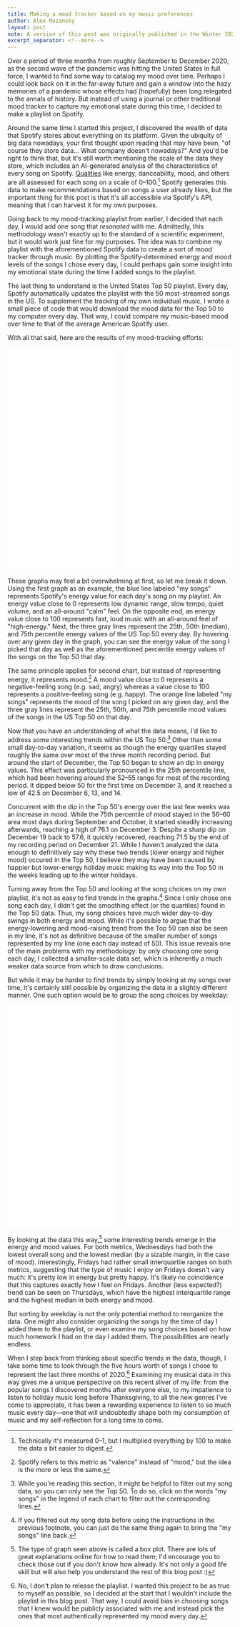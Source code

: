 ```yaml
---
title: Making a mood tracker based on my music preferences
author: Alex Mazansky
layout: post
note: A version of this post was originally published in the Winter 2021 edition of <em>Noteworthy</em>, HCHS's music magazine.
excerpt_separator: <!--more-->
---
```


Over a period of three months from roughly September to December 2020, as the second wave of the pandemic was hitting the United States in full force, I wanted to find some way to catalog my mood over time. Perhaps I could look back on it in the far-away future and gain a window into the hazy memories of a pandemic whose effects had (hopefully) been long relegated to the annals of history. But instead of using a journal or other traditional mood tracker to capture my emotional state during this time, I decided to make a playlist on Spotify.

<!--more-->

Around the same time I started this project, I discovered the wealth of data that Spotify stores about everything on its platform. Given the ubiquity of big data nowadays, your first thought upon reading that may have been, "of course they store data... What company doesn't nowadays?" And you'd be right to think that, but it's still worth mentioning the scale of the data they store, which includes an AI-generated analysis of the characteristics of every song on Spotify. [Qualities](https://developer.spotify.com/documentation/web-api/reference/#object-audiofeaturesobject) like energy, danceability, mood, and others are all assessed for each song on a scale of 0–100.[^1] Spotify generates this data to make recommendations based on songs a user already likes, but the important thing for this post is that it's all accessible via Spotify's API, meaning that I can harvest it for my own purposes.

Going back to my mood-tracking playlist from earlier, I decided that each day, I would add one song that *resonated* with me. Admittedly, this methodology wasn't exactly up to the standard of a scientific experiment, but it would work just fine for my purposes. The idea was to combine my playlist with the aforementioned Spotify data to create a sort of mood tracker through music. By plotting the Spotify-determined energy and mood levels of the songs I chose every day, I could perhaps gain some insight into my emotional state during the time I added songs to the playlist.

The last thing to understand is the United States Top 50 playlist. Every day, Spotify automatically updates the playlist with the 50 most-streamed songs in the US. To supplement the tracking of my own individual music, I wrote a small piece of code that would download the mood data for the Top 50 to my computer every day. That way, I could compare my music-based mood over time to that of the average American Spotify user.

With all that said, here are the results of my mood-tracking efforts:

<div class="columns is-desktop">
    <div class="column">
        <iframe width="100%" height="500rem" frameborder="0" scrolling="no" src="//plotly.com/~am4z/3.embed?showlink=false"></iframe>
    </div>
    <div class="column">
        <iframe width="100%" height="500rem" frameborder="0" scrolling="no" src="//plotly.com/~am4z/1.embed?showlink=false"></iframe>
    </div>
</div>

These graphs may feel a bit overwhelming at first, so let me break it down. Using the first graph as an example, the blue line labeled "my songs" represents Spotify's energy value for each day's song on my playlist. An energy value close to 0 represents low dynamic range, slow tempo, quiet volume, and an all-around "calm" feel. On the opposite end, an energy value close to 100 represents fast, loud music with an all-around feel of "high-energy." Next, the three gray lines represent the 25th, 50th (median), and 75th percentile energy values of the US Top 50 every day. By hovering over any given day in the graph, you can see the energy value of the song I picked that day as well as the aforementioned percentile energy values of the songs on the Top 50 that day.

The same principle applies for second chart, but instead of representing energy, it represents mood.[^2] A mood value close to 0 represents a negative-feeling song (e.g. sad, angry) whereas a value close to 100 represents a positive-feeling song (e.g. happy). The orange line labeled "my songs" represents the mood of the song I picked on any given day, and the three gray lines represent the 25th, 50th, and 75th percentile mood values of the songs in the US Top 50 on that day.

Now that you have an understanding of what the data means, I'd like to address some interesting trends within the US Top 50.[^3] Other than some small day-to-day variation, it seems as though the energy quartiles stayed roughly the same over most of the three month recording period. But around the start of December, the Top 50 began to show an dip in energy values. This effect was particularly pronounced in the 25th percentile line, which had been hovering around the 52–55 range for most of the recording period. It dipped below 50 for the first time on December 3, and it reached a low of 42.5 on December 6, 13, and 14.

Concurrent with the dip in the Top 50's energy over the last few weeks was an increase in mood. While the 75th percentile of mood stayed in the 56–60 area most days during September and October, it started steadily increasing afterwards, reaching a high of 76.1 on December 3. Despite a sharp dip on December 19 back to 57.6, it quickly recovered, reaching 71.5 by the end of my recording period on December 21. While I haven't analyzed the data enough to definitively say why these two trends (lower energy and higher mood) occured in the Top 50, I believe they may have been caused by happier but lower-energy holiday music making its way into the Top 50 in the weeks leading up to the winter holidays.

Turning away from the Top 50 and looking at the song choices on my own playlist, it's not as easy to find trends in the graphs.[^4] Since I only chose one song each day, I didn't get the smoothing effect (or the quartiles) found in the Top 50 data. Thus, my song choices have much wider day-to-day swings in both energy and mood. While it's possible to argue that the energy-lowering and mood-raising trend from the Top 50 can also be seen in my line, it's not as definitive because of the smaller number of songs represented by my line (one each day instead of 50). This issue reveals one of the main problems with my methodology: by only choosing one song each day, I collected a smaller-scale data set, which is inherently a much weaker data source from which to draw conclusions.

But while it may be harder to find trends by simply looking at my songs over time, it's certainly still possible by organizing the data in a slightly different manner. One such option would be to group the song choices by weekday:

<div class="columns is-desktop">
    <div class="column">
        <iframe width="100%" height="500px" frameborder="0" scrolling="no" src="//plotly.com/~am4z/7.embed?showlink=false"></iframe>
    </div>
    <div class="column">
        <iframe width="100%" height="500px" frameborder="0" scrolling="no" src="//plotly.com/~am4z/5.embed?showlink=false"></iframe>
    </div>
</div>

By looking at the data this way,[^5] some interesting trends emerge in the energy and mood values. For both metrics, Wednesdays had both the lowest overall song and the lowest median (by a sizable margin, in the case of mood). Interestingly, Fridays had rather small interquartile ranges on both metrics, suggesting that the type of music I enjoy on Fridays doesn't vary much: it's pretty low in energy but pretty happy. It's likely no coincidence that this captures exactly how I feel on Fridays. Another (less expected?) trend can be seen on Thursdays, which have the highest interquartile range and the highest median in both energy and mood.

But sorting by weekday is not the only potential method to reorganize the data. One might also consider organizing the songs by the time of day I added them to the playlist, or even examine my song choices based on how much homework I had on the day I added them. The possibilities are nearly endless.

When I step back from thinking about specific trends in the data, though, I take some time to look through the five hours worth of songs I chose to represent the last three months of 2020.[^6] Examining my musical data in this way gives me a unique perspective on this recent sliver of my life: from the popular songs I discovered months after everyone else, to my impatience to listen to holiday music long before Thanksgiving, to all the new genres I've come to appreciate, it has been a rewarding experience to listen to so much music every day—one that will undoubtedly shape both my consumption of music and my self-reflection for a long time to come.

[^1]: Technically it's measured 0–1, but I multiplied everything by 100 to make the data a bit easier to digest.
[^2]: Spotify refers to this metric as "valence" instead of "mood," but the idea is the more or less the same.
[^3]: While you're reading this section, it might be helpful to filter out my song data, so you can only see the Top 50. To do so, click on the words "my songs" in the legend of each chart to filter out the corresponding lines.
[^4]: If you filtered out my song data before using the instructions in the previous footnote, you can just do the same thing again to bring the "my songs" line back.
[^5]: The type of graph seen above is called a box plot. There are lots of great explanations online for how to read them; I'd encourage you to check those out if you don't know how already. It's not only a good life skill but will also help you understand the rest of this blog post :)
[^6]: No, I don't plan to release the playlist. I wanted this project to be as true to myself as possible, so I decided at the start that I wouldn't include the playlist in this blog post. That way, I could avoid bias in choosing songs that I knew would be publicly associated with me and instead pick the ones that most authentically represented my mood every day.

